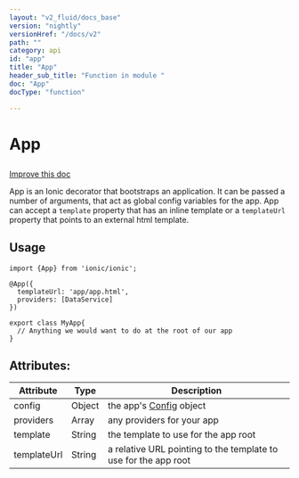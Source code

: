```yaml
---
layout: "v2_fluid/docs_base"
version: "nightly"
versionHref: "/docs/v2"
path: ""
category: api
id: "app"
title: "App"
header_sub_title: "Function in module "
doc: "App"
docType: "function"

---
```










<h1 class="api-title">


App






</h1>

<a class="improve-v2-docs" href='http://github.com/driftyco/ionic/edit/2.0/ionic/decorators/app.ts#L6'>
Improve this doc
</a>






<p>App is an Ionic decorator that bootstraps an application. It can be passed a number of arguments, that act as global config variables for the app.
App can accept a <code>template</code> property that has an inline template or a <code>templateUrl</code> property that points to an external html template.</p>

<!-- @usage tag -->

<h2>Usage</h2>

<pre><code class="lang-ts">import {App} from &#39;ionic/ionic&#39;;

@App({
  templateUrl: &#39;app/app.html&#39;,
  providers: [DataService]
})

export class MyApp{
  // Anything we would want to do at the root of our app
}
</code></pre>




<!-- @property tags -->

<h2>Attributes:</h2>
<table class="table" style="margin:0;">
<thead>
<tr>
<th>Attribute</th>




















<th>Type</th>


<th>Description</th>
</tr>
</thead>
<tbody>

<tr>
<td>
config
</td>


<td>
Object
</td>


<td>
the app's <a href='docs/v2/api/config/Config/'>Config</a> object
</td>
</tr>

<tr>
<td>
providers
</td>


<td>
Array
</td>


<td>
any providers for your app
</td>
</tr>

<tr>
<td>
template
</td>


<td>
String
</td>


<td>
the template to use for the app root
</td>
</tr>

<tr>
<td>
templateUrl
</td>


<td>
String
</td>


<td>
a relative URL pointing to the template to use for the app root
</td>
</tr>

</tbody>
</table>



<!-- instance methods on the class --><!-- related link --><!-- end content block -->


<!-- end body block -->

